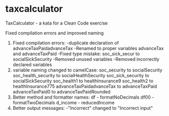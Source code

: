 # taxcalculator
TaxCalculator - a kata for a Clean Code exercise

Fixed compilation errors and improved naming
1. Fixed compilation errors:
-duplicate declaration of advanceTaxPaidadvanceTax
-Renamed to proper variables advanceTax and advanceTaxPaid
-Fixed type mistake: soc_sick_secur  to socialSickSecurity
-Removed unused variables
-Removed incorrectly declared variables
2. variable naming changed to camelCase:
soc_security to socialSecurity
soc_health_security to socialHealthSecurity
soc_sick_security to socialSickSecurity
soc_health1 to healthInsurance9
soc_health2 to healthInsurance775
advanceTaxPaidadvanceTax to advanceTaxPaid
advanceTaxPaid0 to advanceTaxPaidRounded
3. Better method and formatter names:
df - formatNoDecimals
df00 - formatTwoDecimals
d_income - reducedIncome
4. Better output messages:
-"Incorrect" changed to "Incorrect input"